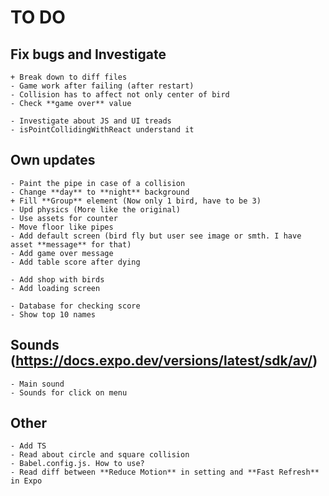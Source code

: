 # TO DO

## Fix bugs and Investigate

    + Break down to diff files
    - Game work after failing (after restart)
    - Collision has to affect not only center of bird
    - Check **game over** value

    - Investigate about JS and UI treads
    - isPointCollidingWithReact understand it

## Own updates

    - Paint the pipe in case of a collision
    - Change **day** to **night** background
    + Fill **Group** element (Now only 1 bird, have to be 3)
    - Upd physics (More like the original)
    - Use assets for counter
    - Move floor like pipes
    - Add default screen (bird fly but user see image or smth. I have asset **message** for that)
    - Add game over message
    - Add table score after dying

    - Add shop with birds
    - Add loading screen

    - Database for checking score
    - Show top 10 names

## Sounds (https://docs.expo.dev/versions/latest/sdk/av/)

    - Main sound
    - Sounds for click on menu

## Other

    - Add TS
    - Read about circle and square collision
    - Babel.config.js. How to use?
    - Read diff between **Reduce Motion** in setting and **Fast Refresh** in Expo
